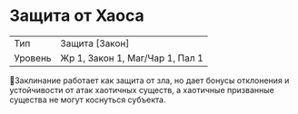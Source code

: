 
# Защита от Хаоса

| | |
|---|---|
|Тип|Защита [Закон]|
|Уровень| Жр 1, Закон 1, Маг/Чар 1, Пал 1|

Заклинание работает как защита от
зла, но дает бонусы отклонения и устойчивости от атак хаотичных существ, а
хаотичные призванные существа не могут коснуться субъекта.
